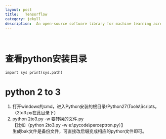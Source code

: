 ```yaml
---
layout: post
title:   Tensorflow
category: jekyll
description:  An open-source software library for machine learning across a range of tasks.
---
```


<br />

# 查看python安装目录

`import sys
print(sys.path)`

# python 2 to 3

1. 打开windows的cmd，进入Python安装的根目录\Python27\Tools\Scripts。（2to3.py在此目录下）
2. python 2to3.py -w 要转换的文件.py<br />
【比如（python 2to3.py -w e:\pycode\perceptron.py）】<br />
生成bak文件是备份文件，可直接改后缀变成相应的python文件即可。












